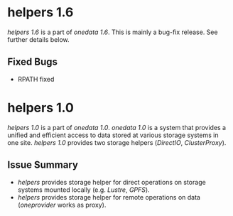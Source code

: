 helpers 1.6
===========

*helpers 1.6* is a part of *onedata 1.6*. This is mainly a bug-fix release. See further details below.

Fixed Bugs
----------

* RPATH fixed

helpers 1.0
===========

*helpers 1.0* is a part of *onedata 1.0*. *onedata 1.0* is a system that provides a unified and efficient access to data
stored at various storage systems in one site. *helpers 1.0* provides two storage helpers (*DirectIO*, *ClusterProxy*).

Issue Summary
-------------

* *helpers* provides storage helper for direct operations on storage systems mounted locally (e.g. *Lustre*, *GPFS*).
* *helpers* provides storage helper for remote operations on data (*oneprovider* works as proxy).